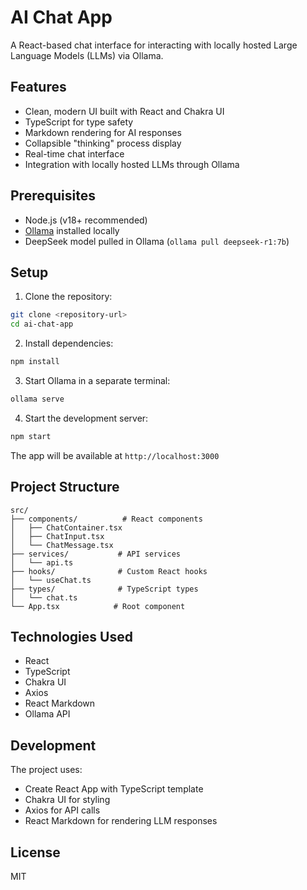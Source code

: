 # AI Chat App

A React-based chat interface for interacting with locally hosted Large Language Models (LLMs) via Ollama.

## Features

- Clean, modern UI built with React and Chakra UI
- TypeScript for type safety
- Markdown rendering for AI responses
- Collapsible "thinking" process display
- Real-time chat interface
- Integration with locally hosted LLMs through Ollama

## Prerequisites

- Node.js (v18+ recommended)
- [Ollama](https://ollama.ai/) installed locally
- DeepSeek model pulled in Ollama (`ollama pull deepseek-r1:7b`)

## Setup

1. Clone the repository:
```bash
git clone <repository-url>
cd ai-chat-app
```

2. Install dependencies:
```bash
npm install
```

3. Start Ollama in a separate terminal:
```bash
ollama serve
```

4. Start the development server:
```bash
npm start
```

The app will be available at `http://localhost:3000`

## Project Structure

```
src/
├── components/          # React components
│   ├── ChatContainer.tsx
│   ├── ChatInput.tsx
│   └── ChatMessage.tsx
├── services/           # API services
│   └── api.ts
├── hooks/              # Custom React hooks
│   └── useChat.ts
├── types/              # TypeScript types
│   └── chat.ts
└── App.tsx            # Root component
```

## Technologies Used

- React
- TypeScript
- Chakra UI
- Axios
- React Markdown
- Ollama API

## Development

The project uses:
- Create React App with TypeScript template
- Chakra UI for styling
- Axios for API calls
- React Markdown for rendering LLM responses

## License

MIT
